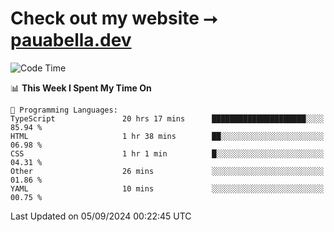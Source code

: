 # Check out my website ⭢ [pauabella.dev](https://pauabella.dev)

<!--START_SECTION:waka-->
![Code Time](http://img.shields.io/badge/Code%20Time-3%2C692%20hrs%2058%20mins-blue)

📊 **This Week I Spent My Time On** 

```text
💬 Programming Languages: 
TypeScript               20 hrs 17 mins      █████████████████████░░░░   85.94 % 
HTML                     1 hr 38 mins        ██░░░░░░░░░░░░░░░░░░░░░░░   06.98 % 
CSS                      1 hr 1 min          █░░░░░░░░░░░░░░░░░░░░░░░░   04.31 % 
Other                    26 mins             ░░░░░░░░░░░░░░░░░░░░░░░░░   01.86 % 
YAML                     10 mins             ░░░░░░░░░░░░░░░░░░░░░░░░░   00.75 % 
```


 Last Updated on 05/09/2024 00:22:45 UTC
<!--END_SECTION:waka-->
